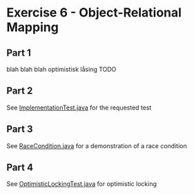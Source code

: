 # Exercise 6 - Object-Relational Mapping

## Part 1

blah blah blah optimistisk låsing TODO

## Part 2

See
[ImplementationTest.java](src/main/java/toberge/insecureBank/ImplementationTest.java)
for the requested test

## Part 3

See
[RaceCondition.java](src/main/java/toberge/insecureBank/RaceCondition.java)
for a demonstration of a race condition

## Part 4

See
[OptimisticLockingTest.java](src/main/java/toberge/lockedBank/OptimisticLockingTest.java)
for optimistic locking
